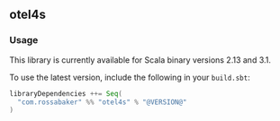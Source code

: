 ## otel4s

### Usage

This library is currently available for Scala binary versions 2.13 and 3.1.

To use the latest version, include the following in your `build.sbt`:

```scala
libraryDependencies ++= Seq(
  "com.rossabaker" %% "otel4s" % "@VERSION@"
)
```
